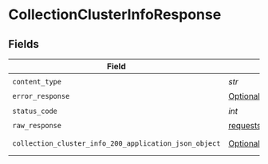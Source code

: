# CollectionClusterInfoResponse


## Fields

| Field                                                                                                                   | Type                                                                                                                    | Required                                                                                                                | Description                                                                                                             |
| ----------------------------------------------------------------------------------------------------------------------- | ----------------------------------------------------------------------------------------------------------------------- | ----------------------------------------------------------------------------------------------------------------------- | ----------------------------------------------------------------------------------------------------------------------- |
| `content_type`                                                                                                          | *str*                                                                                                                   | :heavy_check_mark:                                                                                                      | N/A                                                                                                                     |
| `error_response`                                                                                                        | [Optional[shared.ErrorResponse]](../../models/shared/errorresponse.md)                                                  | :heavy_minus_sign:                                                                                                      | error                                                                                                                   |
| `status_code`                                                                                                           | *int*                                                                                                                   | :heavy_check_mark:                                                                                                      | N/A                                                                                                                     |
| `raw_response`                                                                                                          | [requests.Response](https://requests.readthedocs.io/en/latest/api/#requests.Response)                                   | :heavy_minus_sign:                                                                                                      | N/A                                                                                                                     |
| `collection_cluster_info_200_application_json_object`                                                                   | [Optional[CollectionClusterInfo200ApplicationJSON]](../../models/operations/collectionclusterinfo200applicationjson.md) | :heavy_minus_sign:                                                                                                      | successful operation                                                                                                    |